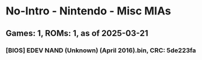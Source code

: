 # No-Intro - Nintendo - Misc MIAs
## Games: 1, ROMs: 1, as of 2025-03-21

### [BIOS] EDEV NAND (Unknown) (April 2016).bin, CRC: 5de223fa

